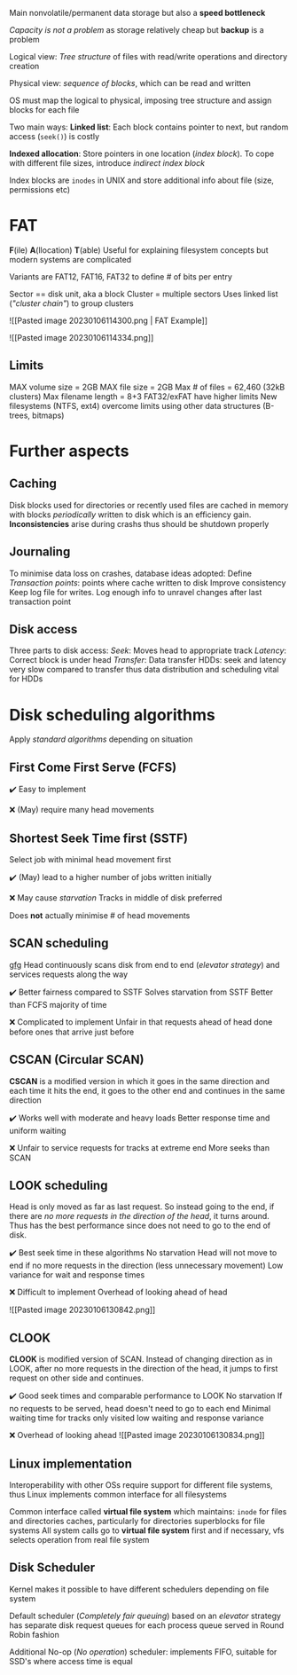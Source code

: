

Main nonvolatile/permanent data storage but also a **speed bottleneck**

_Capacity is not a problem_ as storage relatively cheap but **backup** is a problem

Logical view: _Tree structure_ of files with read/write operations and directory creation

Physical view: _sequence of blocks_, which can be read and written

OS must map the logical to physical, imposing tree structure and assign blocks for each file

Two main ways:
**Linked list**: Each block contains pointer to next, but random access (`seek()`) is costly

**Indexed allocation**: Store pointers in one location (_index block_). To cope with different file sizes, introduce _indirect index block_

Index blocks are `inodes` in UNIX and store additional info about file (size, permissions etc)

# FAT

**F**(ile) **A**(llocation) **T**(able) 
Useful for explaining filesystem concepts but modern systems are complicated

Variants are FAT12, FAT16, FAT32 to define # of bits per entry

Sector == disk unit, aka a block
Cluster = multiple sectors
Uses linked list (_"cluster chain"_) to group clusters


![[Pasted image 20230106114300.png | FAT Example]]

![[Pasted image 20230106114334.png]]


## Limits

MAX volume size = 2GB
MAX file size = 2GB
Max # of files = 62,460 (32kB clusters)
Max filename length = 8+3
FAT32/exFAT have higher limits
New filesystems (NTFS, ext4) overcome limits using other data structures (B-trees, bitmaps)

# Further aspects

## Caching

Disk blocks used for directories or recently used files are cached in memory with blocks _periodically_ written to disk which is an efficiency gain. **Inconsistencies** arise during crashs thus should be shutdown properly

## Journaling
To minimise data loss on crashes, database ideas adopted:
	Define _Transaction points_: points where cache written to disk
		Improve consistency
	Keep log file for writes. Log enough info to unravel changes after last transaction point
## Disk access

Three parts to disk access:
	_Seek_: Moves head to appropriate track
	_Latency_: Correct block is under head
	_Transfer_: Data transfer
	HDDs: seek and latency very slow compared to transfer thus data distribution and scheduling vital for HDDs

# Disk scheduling algorithms

Apply _standard algorithms_ depending on situation

## First Come First Serve (FCFS)

✔️
Easy to implement

❌
(May) require many head movements


## Shortest Seek Time first (SSTF)
Select job with minimal head movement first

✔️
(May) lead to a higher number of jobs written initially

❌
May cause _starvation_
Tracks in middle of disk preferred

Does **not** actually minimise # of head movements


## SCAN scheduling
[gfg](https://www.geeksforgeeks.org/scan-elevator-disk-scheduling-algorithms/)
Head continuously scans disk from end to end (_elevator strategy_) and services requests along the way


✔️
Better fairness compared to SSTF
Solves starvation from SSTF
Better than FCFS majority of time

❌
Complicated to implement
Unfair in that requests ahead of head done before ones that arrive just before


## CSCAN (Circular SCAN)
**CSCAN** is a modified version in which it goes in the same direction and each time it hits the end, it goes to the other end and continues in the same direction

✔️
Works well with moderate and heavy loads
Better response time and uniform waiting

❌
Unfair to service requests for tracks at extreme end
More seeks than SCAN


## LOOK scheduling
Head is only moved as far as last request. So instead going to the end, if there are _no more requests in the direction of the head_, it turns around. Thus has the best performance since does not need to go to the end of disk.

✔️
Best seek time in these algorithms
No starvation
Head will not move to end if no more requests in the direction (less unnecessary movement)
Low variance for wait and response times

❌
Difficult to implement
Overhead of looking ahead of head

![[Pasted image 20230106130842.png]]


## CLOOK
**CLOOK** is modified version of SCAN. Instead of changing direction as in LOOK, after no more requests in the direction of the head, it jumps to first request on other side and continues.

✔️
Good seek times and comparable performance to LOOK
No starvation
If no requests to be served, head doesn't need to go to each end
Minimal waiting time for tracks only visited
low waiting and response variance

❌
Overhead of looking ahead
![[Pasted image 20230106130834.png]]



## Linux implementation

Interoperability with other OSs require support for different file systems, thus Linux implements common interface for all filesystems

Common interface called **virtual file system** which maintains:
	`inode` for files and directories
	caches, particularly for directories
	superblocks for file systems
All system calls go to **virtual file system** first and if necessary, vfs selects operation from real file system


## Disk Scheduler

Kernel makes it possible to have different schedulers depending on file system

Default scheduler (_Completely fair queuing_) based on an _elevator_ strategy has separate disk request queues for each process queue served in Round Robin fashion

Additional No-op (_No operation_) scheduler: implements FIFO, suitable for SSD's where access time is equal